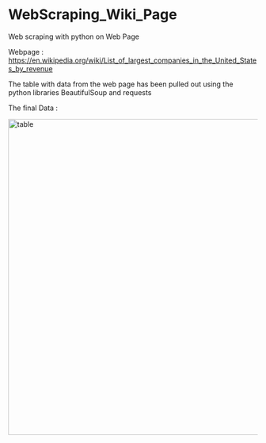 # WebScraping_Wiki_Page
Web scraping with python on Web Page

Webpage : https://en.wikipedia.org/wiki/List_of_largest_companies_in_the_United_States_by_revenue

The table with data from the web page has been pulled out using the python libraries BeautifulSoup and requests

The final Data :

<img width="638" alt="table" src="https://github.com/user-attachments/assets/a2cd4274-fa8a-46a3-a603-291b7c9197a3">
